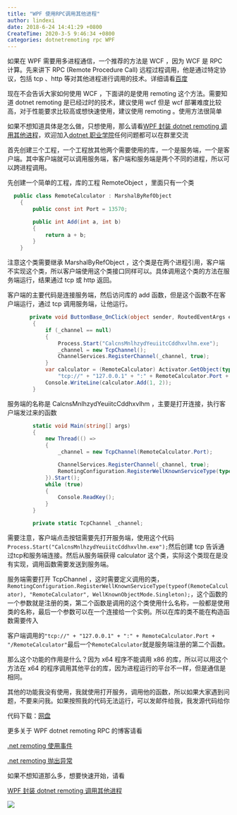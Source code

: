 ```yaml
---
title: "WPF 使用RPC调用其他进程"
author: lindexi
date: 2018-6-24 14:41:29 +0800
CreateTime: 2020-3-5 9:46:34 +0800
categories: dotnetremoting rpc WPF
---
```


如果在 WPF 需要用多进程通信，一个推荐的方法是 WCF ，因为 WCF 是 RPC 计算。先来讲下 RPC (Remote Procedure Call) 远程过程调用，他是通过特定协议，包括 tcp 、http 等对其他进程进行调用的技术。详细请看[百度](https://baike.baidu.com/item/%E8%BF%9C%E7%A8%8B%E8%BF%87%E7%A8%8B%E8%B0%83%E7%94%A8%E5%8D%8F%E8%AE%AE?fromtitle=RPC&fromid=609861)

<!--more-->


<!-- 标签：dotnetremoting,rpc,wpf -->

现在不会告诉大家如何使用 WCF ，下面讲的是使用 remoting 这个方法。需要知道 dotnet remoting 是已经过时的技术，建议使用 wcf 但是 wcf 部署难度比较高，对于性能要求比较高或想快速使用，建议使用 remoting 。使用方法很简单

如果不想知道具体是怎么做，只想使用，那么请看[WPF 封装 dotnet remoting 调用其他进程](https://lindexi.oschina.io/lindexi/post/WPF-%E5%B0%81%E8%A3%85-dotnet-remoting-%E8%B0%83%E7%94%A8%E5%85%B6%E4%BB%96%E8%BF%9B%E7%A8%8B.html )，欢迎加入[dotnet 职业学院](https://t.me/dotnet_campus)任何问题都可以在群里交流

首先创建三个工程，一个工程放其他两个需要使用的库，一个是服务端，一个是客户端。其中客户端就可以调用服务端，客户端和服务端是两个不同的进程，所以可以跨进程调用。

先创建一个简单的工程，库的工程 RemoteObject ，里面只有一个类

```csharp
  public class RemoteCalculator : MarshalByRefObject
    {
        public const int Port = 13570;

        public int Add(int a, int b)
        {
            return a + b;
        }
    }
```

注意这个类需要继承 MarshalByRefObject ，这个类是在两个进程引用，客户端不实现这个类，所以客户端使用这个类接口同样可以。具体调用这个类的方法在服务端运行，结果通过 tcp 或 http 返回。

客户端的主要代码是连接服务端，然后访问库的 add 函数，但是这个函数不在客户端运行，通过 tcp 调用服务端，让他运行。

```csharp
       private void ButtonBase_OnClick(object sender, RoutedEventArgs e)
        {
            if (_channel == null)
            {
                Process.Start("CalcnsMnlhzydYeuiitcCddhxvlhm.exe");
                _channel = new TcpChannel();
                ChannelServices.RegisterChannel(_channel, true);
            }
            var calculator = (RemoteCalculator) Activator.GetObject(typeof(RemoteCalculator),
                "tcp://" + "127.0.0.1" + ":" + RemoteCalculator.Port + "/RemoteCalculator");
            Console.WriteLine(calculator.Add(1, 2));
        }
```

服务端的名称是 CalcnsMnlhzydYeuiitcCddhxvlhm ，主要是打开连接，执行客户端发过来的函数

```csharp
        static void Main(string[] args)
        {
            new Thread(() =>
            {
                _channel = new TcpChannel(RemoteCalculator.Port);

                ChannelServices.RegisterChannel(_channel, true);
                RemotingConfiguration.RegisterWellKnownServiceType(typeof(RemoteCalculator), "RemoteCalculator", WellKnownObjectMode.Singleton);
            }).Start();
            while (true)
            {
                Console.ReadKey();
            }
        }

        private static TcpChannel _channel;
```

需要注意，客户端点击按钮需要先打开服务端，使用这个代码`Process.Start("CalcnsMnlhzydYeuiitcCddhxvlhm.exe");`然后创建 tcp 告诉通过tcp和服务端连接。然后从服务端获得 calculator 这个类，实际这个类现在是没有实现，调用函数需要发送到服务端。

服务端需要打开 TcpChannel ，这时需要定义调用的类，`RemotingConfiguration.RegisterWellKnownServiceType(typeof(RemoteCalculator), "RemoteCalculator", WellKnownObjectMode.Singleton);`，这个函数的一个参数就是注册的类，第二个函数是调用的这个类使用什么名称，一般都是使用类的名称，最后一个参数可以在一个连接给一个实例。所以在库的类不能在构造函数需要传入

客户端调用的`"tcp://" + "127.0.0.1" + ":" + RemoteCalculator.Port + "/RemoteCalculator"`最后一个`RemoteCalculator`就是服务端注册的第二个函数。

那么这个功能的作用是什么？因为 x64 程序不能调用 x86 的库，所以可以用这个方法在 x64 的程序调用其他平台的库，因为进程运行的平台不一样，但是通信是相同。

其他的功能我没有使用，我就使用打开服务，调用他的函数，所以如果大家遇到问题，不要来问我。如果按照我的代码无法运行，可以发邮件给我，我发源代码给你

代码下载：[网盘](http://lindexi.ml:8080/index.php/s/pfHF9skZm8HiUxe)

更多关于 WPF dotnet remoting RPC 的博客请看

[.net remoting 使用事件](https://lindexi.gitee.io/post/.net-remoting-%E4%BD%BF%E7%94%A8%E4%BA%8B%E4%BB%B6.html )

[.net remoting 抛出异常](https://lindexi.gitee.io/post/.net-remoting-%E6%8A%9B%E5%87%BA%E5%BC%82%E5%B8%B8.html )

如果不想知道那么多，想要快速开始，请看

[WPF 封装 dotnet remoting 调用其他进程](https://lindexi.oschina.io/lindexi/post/WPF-%E5%B0%81%E8%A3%85-dotnet-remoting-%E8%B0%83%E7%94%A8%E5%85%B6%E4%BB%96%E8%BF%9B%E7%A8%8B.html )

![](https://i.loli.net/2018/04/08/5ac9ffe655114.jpg)

